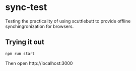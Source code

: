# sync-test

Testing the practicality of using scuttlebutt to provide offline synchingronization for browsers.


## Trying it out

``` bash
npm run start
```

Then open http://localhost:3000
